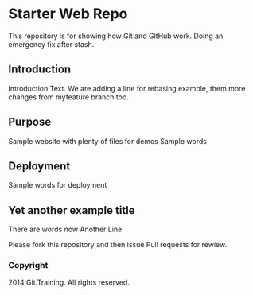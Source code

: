 # Starter Web Repo

This repository is for showing how Git and GitHub work.
Doing an emergency fix after stash.

## Introduction
Introduction Text. We are adding a line for rebasing example, them more changes from myfeature branch too.

## Purpose
Sample website with plenty of files for demos
Sample words

## Deployment
Sample words for deployment

## Yet another example title
There are words now
Another Line

Please fork this repository and then issue Pull requests for rewiew.

### Copyright
2014 Git.Training. All rights reserved.
